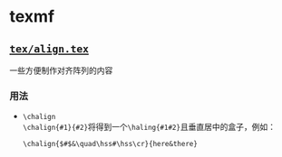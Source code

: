 # texmf

## [`tex/align.tex`](tex/align.tex)

一些方便制作对齐阵列的内容

### 用法

- `\chalign`  
	`\chalign{#1}{#2}`将得到一个`\haling{#1#2}`且垂直居中的盒子，例如：
	```
	\chalign{$#$&\quad\hss#\hss\cr}{here&there}
	```
